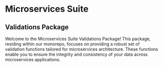 # Microservices Suite

## Validations Package

Welcome to the Microservices Suite Validations Package! This package, residing within our monorepo, focuses on providing a robust set of validation functions tailored for microservices architecture. These functions enable you to ensure the integrity and consistency of your data across microservices applications.
